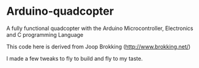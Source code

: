# Arduino-quadcopter
A fully functional quadcopter with the Arduino Microcontroller, Electronics and C programming Language

This code here is derived from Joop Brokking (http://www.brokking.net/)

I made a few tweaks to fly to build and fly to my taste.
